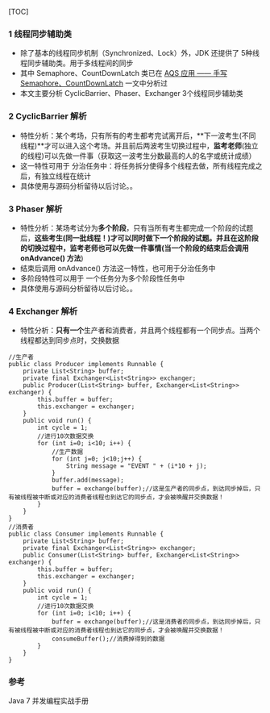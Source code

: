 [TOC]

### 1 线程同步辅助类

- 除了基本的线程同步机制（Synchronized、Lock）外，JDK 还提供了 5种线程同步辅助类。用于多线程间的同步
- 其中 Semaphore、CountDownLatch 类已在 [AQS 应用 —— 手写 Semaphore、CountDownLatch](https://blog.csdn.net/kangsa998/article/details/97970564) 一文中分析过
- 本文主要分析 CyclicBarrier、Phaser、Exchanger 3个线程同步辅助类

### 2 CyclicBarrier 解析

- 特性分析：某个考场，只有所有的考生都考完试离开后，**下一波考生(不同线程)**才可以进入这个考场。并且前后两波考生切换过程中，**监考老师**(独立的线程)可以先做一件事（获取这一波考生分数最高的人的名字或统计成绩）
- 这一特性可用于 分治任务中：将任务拆分使得多个线程去做，所有线程完成之后，有独立线程在统计
- 具体使用与源码分析留待以后讨论。。

### 3 Phaser 解析

- 特性分析：某场考试分为**多个阶段**，只有当所有考生都完成一个阶段的试题后，**这些考生(同一批线程！)**才可以同时做下一个阶段的试题。并且在这阶段的切换过程中，监考老师也可以先做一件事情(当一个阶段的结束后会调用**onAdvance() 方法**)
- 结束后调用 onAdvance() 方法这一特性，也可用于分治任务中
- 多阶段特性可以用于 一个任务分为多个阶段性任务中
- 具体使用与源码分析留待以后讨论。。

### 4 Exchanger 解析

- 特性分析：**只有一个**生产者和消费者，并且两个线程都有一个同步点。当两个线程都达到同步点时，交换数据

```jav
//生产者
public class Producer implements Runnable {
    private List<String> buffer;
    private final Exchanger<List<String>> exchanger;
    public Producer(List<String> buffer, Exchanger<List<String>> exchanger) {
        this.buffer = buffer;
        this.exchanger = exchanger;
    }
    public void run() {
        int cycle = 1;
        //进行10次数据交换
        for (int i=0; i<10; i++) {
            //生产数据
            for (int j=0; j<10;j++) {
                String message = "EVENT " + (i*10 + j);
            }
            buffer.add(message);
            buffer = exchange(buffer);//这是生产者的同步点，到达同步掉后，只有被线程被中断或对应的消费者线程也到达它的同步点，才会被唤醒并交换数据！
        }
    }
}
//消费者
public class Consumer implements Runnable {
    private List<String> buffer;
    private final Exchanger<List<String>> exchanger;
    public Consumer(List<String> buffer, Exchanger<List<String>> exchanger) {
        this.buffer = buffer;
        this.exchanger = exchanger;
    }
    public void run() {
        int cycle = 1;
        //进行10次数据交换
        for (int i=0; i<10; i++) {
            buffer = exchange(buffer);//这是消费者的同步点，到达同步掉后，只有被线程被中断或对应的消费者线程也到达它的同步点，才会被唤醒并交换数据！
            consumeBuffer();//消费掉得到的数据
        }
    }
}
```
### 参考
Java 7 并发编程实战手册



